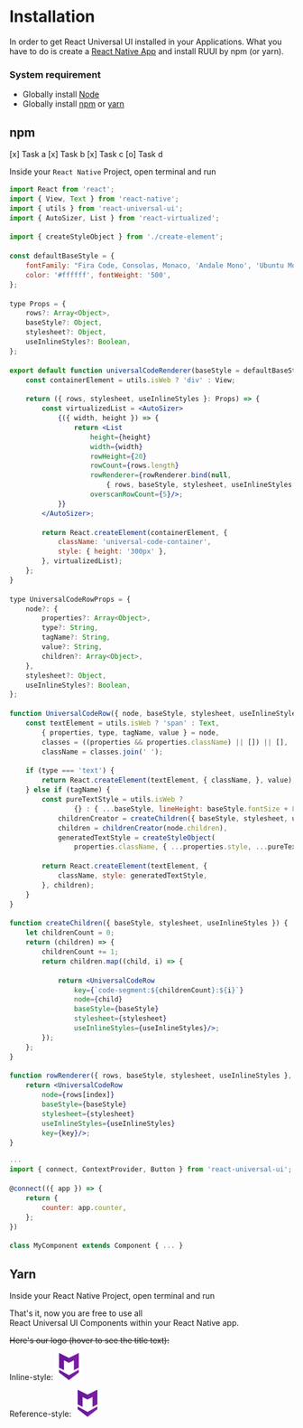 # Installation

In order to get React Universal UI installed in your Applications. What you have to do is create a [React Native App](https://facebook.github.io/react-native/) and install RUUI by npm (or yarn).

### System requirement

* Globally install [Node](https://nodejs.org/en/)
* Globally install [npm](https://www.npmjs.com/) or [yarn](https://yarnpkg.com/en/)

## npm

[x] Task a
[x] Task b
[x] Task c
[o] Task d

Inside your `React Native` Project, open terminal and run  

```jsx
import React from 'react';
import { View, Text } from 'react-native';
import { utils } from 'react-universal-ui';
import { AutoSizer, List } from 'react-virtualized';

import { createStyleObject } from './create-element';

const defaultBaseStyle = {
	fontFamily: "Fira Code, Consolas, Monaco, 'Andale Mono', 'Ubuntu Mono', monospace",
	color: '#ffffff', fontWeight: '500',
};

type Props = {
	rows?: Array<Object>,
	baseStyle?: Object,
	stylesheet?: Object,
	useInlineStyles?: Boolean,
};

export default function universalCodeRenderer(baseStyle = defaultBaseStyle) {
	const containerElement = utils.isWeb ? 'div' : View;

	return ({ rows, stylesheet, useInlineStyles }: Props) => {
		const virtualizedList = <AutoSizer>
			{({ width, height }) => {
				return <List
					height={height}
					width={width}
					rowHeight={20}
					rowCount={rows.length}
					rowRenderer={rowRenderer.bind(null,
						{ rows, baseStyle, stylesheet, useInlineStyles })}
					overscanRowCount={5}/>;
			}}
		</AutoSizer>;

		return React.createElement(containerElement, {
			className: 'universal-code-container',
			style: { height: '300px' },
		}, virtualizedList);
	};
}

type UniversalCodeRowProps = {
	node?: {
		properties?: Array<Object>,
		type?: String,
		tagName?: String,
		value?: String,
		children?: Array<Object>,
	},
	stylesheet?: Object,
	useInlineStyles?: Boolean,
};

function UniversalCodeRow({ node, baseStyle, stylesheet, useInlineStyles }: UniversalCodeRowProps) {
	const textElement = utils.isWeb ? 'span' : Text,
		{ properties, type, tagName, value } = node,
		classes = ((properties && properties.className) || []) || [],
		className = classes.join(' ');

	if (type === 'text') {
		return React.createElement(textElement, { className, }, value);
	} else if (tagName) {
		const pureTextStyle = utils.isWeb ?
				{} : { ...baseStyle, lineHeight: baseStyle.fontSize + 8 },
			childrenCreator = createChildren({ baseStyle, stylesheet, useInlineStyles }),
			children = childrenCreator(node.children),
			generatedTextStyle = createStyleObject(
				properties.className, { ...properties.style, ...pureTextStyle }, stylesheet);

		return React.createElement(textElement, {
			className, style: generatedTextStyle,
		}, children);
	}
}

function createChildren({ baseStyle, stylesheet, useInlineStyles }) {
	let childrenCount = 0;
	return (children) => {
		childrenCount += 1;
		return children.map((child, i) => {

			return <UniversalCodeRow
				key={`code-segment:${childrenCount}:${i}`}
				node={child}
				baseStyle={baseStyle}
				stylesheet={stylesheet}
				useInlineStyles={useInlineStyles}/>;
		});
	};
}

function rowRenderer({ rows, baseStyle, stylesheet, useInlineStyles }, { index, key }) {
	return <UniversalCodeRow
		node={rows[index]}
		baseStyle={baseStyle}
		stylesheet={stylesheet}
		useInlineStyles={useInlineStyles}
		key={key}/>;
}
```

```jsx
...
import { connect, ContextProvider, Button } from 'react-universal-ui';

@connect(({ app }) => {
	return {
		counter: app.counter,
	};
})

class MyComponent extends Component { ... }
```

## Yarn  
Inside your React Native Project, open terminal and run

That's it, now you are free to use all  
React Universal UI Components within your React Native app.

~~Here's our logo (hover to see the title text):~~

Inline-style: 
![alt text](https://github.com/adam-p/markdown-here/raw/master/src/common/images/icon48.png "Logo Title Text 1")

Reference-style: 
![alt text][logo]

[logo]: https://github.com/adam-p/markdown-here/raw/master/src/common/images/icon48.png "Logo Title Text 2"